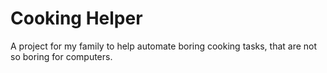 # Cooking Helper

A project for my family to help automate boring cooking tasks, that are not so boring for computers.